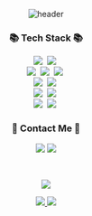 <div align="center"> 

<!-- 1. header -->
![header](https://capsule-render.vercel.app/api?type=waving&color=auto&height=300&section=header&text=Welcome🐈🐈‍⬛&fontSize=60&desc=thing-zoo's%20github%20profile&descAlign=60&descAlignY=65)


<!-- 2. body -->
<h3 >📚 Tech Stack 📚</h3>
<p >
  <img src="https://img.shields.io/badge/python-3670A0?style=for-the-badge&logo=python&logoColor=ffdd54"/></a>&nbsp
  <img src="https://img.shields.io/badge/java-%23ED8B00.svg?style=for-the-badge&logo=java&logoColor=white"/></a>&nbsp
<!--   <img src="https://img.shields.io/badge/Javascript-ffb13b?style=flat-square&logo=javascript&logoColor=white"/></a>&nbsp  -->
  <br>
  <img src="https://img.shields.io/badge/Spring-6DB33F?style=for-the-badge&logo=Spring&logoColor=white"/></a>&nbsp
  <img src="https://img.shields.io/badge/SpringBoot-6DB33F?style=for-the-badge&logo=SpringBoot&logoColor=white"/></a>&nbsp
<!--   <img src="https://img.shields.io/badge/Node.js-339933?style=flat-square&logo=Node.js&logoColor=white"/></a>&nbsp -->
<!--   <img src="https://img.shields.io/badge/Express-000000?style=flat-square&logo=Express&logoColor=white"/></a>&nbsp -->
  <img src="https://img.shields.io/badge/Mysql-E6B91E?style=for-the-badge&logo=MySql&logoColor=white"/></a>&nbsp
<!--   <img src="https://img.shields.io/badge/AWS-232F3E?style=for-the-badge&logo=AmazonAWS&logoColor=white"/></a>&nbsp  -->
<!--   <img src="https://img.shields.io/badge/Docker-2496ED?style=for-the-badge&logo=Docker&logoColor=white"/></a>&nbsp  -->
<!--   <img src="https://img.shields.io/badge/Jenkins-D24939?style=for-the-badge&logo=Jenkins&logoColor=white"/></a>&nbsp  -->
  <br>
  <img src="https://img.shields.io/badge/Flutter-02569B?style=for-the-badge&logo=Flutter&logoColor=white"/></a>&nbsp
  <img src="https://img.shields.io/badge/Dart-02569B?style=for-the-badge&logo=Dart&logoColor=white"/></a>&nbsp
  <br>
  <img src="https://img.shields.io/badge/IntelliJIDEA-000000.svg?style=for-the-badge&logo=intellij-idea&logoColor=white"/></a>&nbsp
  <img src="https://img.shields.io/badge/Visual%20Studio%20Code-0078d7.svg?style=for-the-badge&logo=visual-studio-code&logoColor=white"/></a>&nbsp
  <br>
  <img src="https://img.shields.io/badge/git-%23F05033.svg?style=for-the-badge&logo=git&logoColor=white"/></a>&nbsp
  <img src="https://img.shields.io/badge/github-%23121011.svg?style=for-the-badge&logo=github&logoColor=white"/></a>&nbsp
</p>


<h3 >🌈 Contact Me 🌈</h3>
<p >
  <!--  벨로그  --> <!--   <a href="https://velog.io/@hyeinisfree"><img src="https://img.shields.io/badge/Tech%20Blog-11B48A?style=flat-square&logo=Vimeo&logoColor=white&link=https://velog.io/@hyeinisfree"/></a>&nbsp -->
  <!--  인스타  --> <!--   <a href="https://www.instagram.com/dev.dobby/"><img src="https://img.shields.io/badge/Instagram-E4405F?style=flat-square&logo=Instagram&logoColor=white&link=https://www.instagram.com/hye_inisfree/"/></a>&nbsp -->
  <!-- 이메일 --> <img src="https://img.shields.io/badge/cathy4025@gamil.com-EA4335?style=flat-square&logo=Gmail&logoColor=white"/>
  <!-- 카카오톡 --> <img src="https://img.shields.io/badge/cathy15-ffcd00.svg?style=flat-square&logo=kakaotalk&logoColor=000000"/>
</p>
<br>

<!-- 백준 티어 -->
<p>
  <a href="https://solved.ac/cathy77">
    <img src="http://mazassumnida.wtf/api/v2/generate_badge?boj=cathy77" />
  </a>
</p>

<!-- 깃허브 스탯 -->
<p>
  <a href="s">
    <img src="https://github-readme-stats.vercel.app/api?username=thing-zoo&show_icons=true&theme=radical" />
  </a>
  <a href="s">
    <img src="https://github-readme-stats.vercel.app/api/top-langs?username=thing-zoo&langs_count=14&hide=html,css,scss,Ruby,Objective-C&exclude_repo=thing-zoo.github.io&layout=compact&theme=radical"/>
  </a>
</p>


<!-- 3. footer -->
